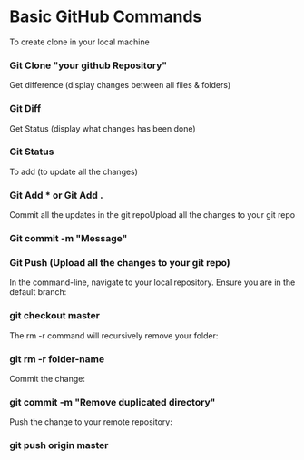 # Basic GitHub Commands

To create clone in your local machine
### Git Clone "your github Repository"

Get difference (display changes between all files & folders)
### Git Diff 

Get Status (display what changes has been done)
### Git Status

To add (to update all the changes)
### Git Add * or Git Add .

Commit all the updates in the git repoUpload all the changes to your git repo
### Git commit -m "Message"

### Git Push (Upload all the changes to your git repo)

In the command-line, navigate to your local repository.
Ensure you are in the default branch:
### git checkout master
The rm -r command will recursively remove your folder:
### git rm -r folder-name
Commit the change:
### git commit -m "Remove duplicated directory"
Push the change to your remote repository:
### git push origin master
